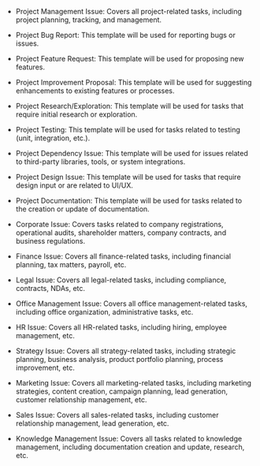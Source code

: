 * Project Management Issue: Covers all project-related tasks, including project planning, tracking, and management.
* Project Bug Report: This template will be used for reporting bugs or issues. 
* Project Feature Request: This template will be used for proposing new features. 
* Project Improvement Proposal: This template will be used for suggesting enhancements to existing features or processes. 
* Project Research/Exploration: This template will be used for tasks that require initial research or exploration. 
* Project Testing: This template will be used for tasks related to testing (unit, integration, etc.). 
* Project Dependency Issue: This template will be used for issues related to third-party libraries, tools, or system integrations. 
* Project Design Issue: This template will be used for tasks that require design input or are related to UI/UX. 
* Project Documentation: This template will be used for tasks related to the creation or update of documentation.

* Corporate Issue: Covers tasks related to company registrations, operational audits, shareholder matters, company contracts, and business regulations.
* Finance Issue: Covers all finance-related tasks, including financial planning, tax matters, payroll, etc.
* Legal Issue: Covers all legal-related tasks, including compliance, contracts, NDAs, etc.
* Office Management Issue: Covers all office management-related tasks, including office organization, administrative tasks, etc.
* HR Issue: Covers all HR-related tasks, including hiring, employee management, etc.
* Strategy Issue: Covers all strategy-related tasks, including strategic planning, business analysis, product portfolio planning, process improvement, etc.
* Marketing Issue: Covers all marketing-related tasks, including marketing strategies, content creation, campaign planning, lead generation, customer relationship management, etc.
* Sales Issue: Covers all sales-related tasks, including customer relationship management, lead generation, etc.
* Knowledge Management Issue: Covers all tasks related to knowledge management, including documentation creation and update, research, etc.